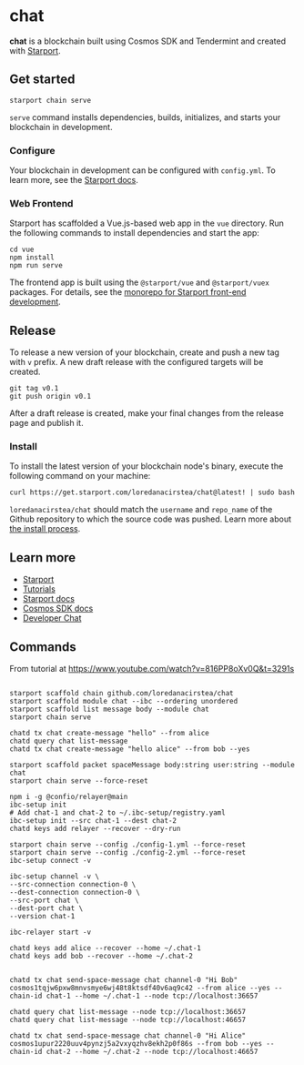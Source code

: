 # chat
**chat** is a blockchain built using Cosmos SDK and Tendermint and created with [Starport](https://starport.com).

## Get started

```
starport chain serve
```

`serve` command installs dependencies, builds, initializes, and starts your blockchain in development.

### Configure

Your blockchain in development can be configured with `config.yml`. To learn more, see the [Starport docs](https://docs.starport.com).

### Web Frontend

Starport has scaffolded a Vue.js-based web app in the `vue` directory. Run the following commands to install dependencies and start the app:

```
cd vue
npm install
npm run serve
```

The frontend app is built using the `@starport/vue` and `@starport/vuex` packages. For details, see the [monorepo for Starport front-end development](https://github.com/tendermint/vue).

## Release
To release a new version of your blockchain, create and push a new tag with `v` prefix. A new draft release with the configured targets will be created.

```
git tag v0.1
git push origin v0.1
```

After a draft release is created, make your final changes from the release page and publish it.

### Install
To install the latest version of your blockchain node's binary, execute the following command on your machine:

```
curl https://get.starport.com/loredanacirstea/chat@latest! | sudo bash
```
`loredanacirstea/chat` should match the `username` and `repo_name` of the Github repository to which the source code was pushed. Learn more about [the install process](https://github.com/allinbits/starport-installer).

## Learn more

- [Starport](https://starport.com)
- [Tutorials](https://docs.starport.com/guide)
- [Starport docs](https://docs.starport.com)
- [Cosmos SDK docs](https://docs.cosmos.network)
- [Developer Chat](https://discord.gg/H6wGTY8sxw)


## Commands

From tutorial at https://www.youtube.com/watch?v=816PP8oXv0Q&t=3291s

```

starport scaffold chain github.com/loredanacirstea/chat
starport scaffold module chat --ibc --ordering unordered
starport scaffold list message body --module chat
starport chain serve

chatd tx chat create-message "hello" --from alice
chatd query chat list-message
chatd tx chat create-message "hello alice" --from bob --yes

starport scaffold packet spaceMessage body:string user:string --module chat
starport chain serve --force-reset

npm i -g @confio/relayer@main
ibc-setup init
# Add chat-1 and chat-2 to ~/.ibc-setup/registry.yaml
ibc-setup init --src chat-1 --dest chat-2
chatd keys add relayer --recover --dry-run

starport chain serve --config ./config-1.yml --force-reset
starport chain serve --config ./config-2.yml --force-reset
ibc-setup connect -v

ibc-setup channel -v \
--src-connection connection-0 \
--dest-connection connection-0 \
--src-port chat \
--dest-port chat \
--version chat-1

ibc-relayer start -v

chatd keys add alice --recover --home ~/.chat-1
chatd keys add bob --recover --home ~/.chat-2


chatd tx chat send-space-message chat channel-0 "Hi Bob" cosmos1tqjw6pxw8mnvsmye6wj48t8ktsdf40v6aq9c42 --from alice --yes --chain-id chat-1 --home ~/.chat-1 --node tcp://localhost:36657

chatd query chat list-message --node tcp://localhost:36657
chatd query chat list-message --node tcp://localhost:46657

chatd tx chat send-space-message chat channel-0 "Hi Alice" cosmos1upur2220uuv4pynzj5a2vxyqzhv8ekh2p0f86s --from bob --yes --chain-id chat-2 --home ~/.chat-2 --node tcp://localhost:46657

```
